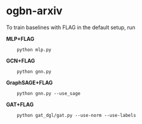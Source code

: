 # ogbn-arxiv

To train baselines with FLAG in the default setup, run

**MLP+FLAG**
                    
        python mlp.py

**GCN+FLAG**

        python gnn.py

**GraphSAGE+FLAG**
        
        python gnn.py --use_sage

**GAT+FLAG**
        
        python gat_dgl/gat.py --use-norm --use-labels
